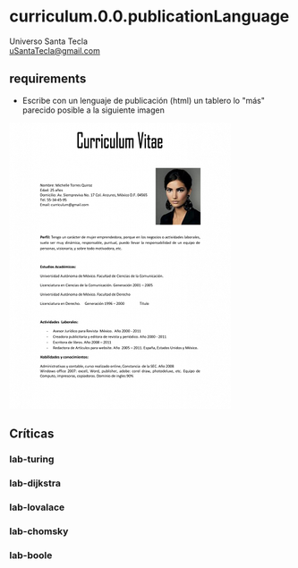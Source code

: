 # curriculum.0.0.publicationLanguage
Universo Santa Tecla  
[uSantaTecla@gmail.com](mailto:uSantaTecla@gmail.com)  
  
## requirements 

* Escribe con un lenguaje de publicación (html) un tablero lo "más" parecido posible a la siguiente imagen

![chess](../0.0.publicationLanguage/image/curriculum.png) 


## Críticas   


###  lab-turing


### lab-dijkstra 

    
###  lab-lovalace 

    
###  lab-chomsky


### lab-boole

